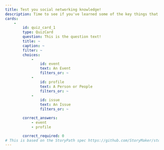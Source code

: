 ```yaml
---
title: Test you social networking knowledge!
description: Time to see if you've learned some of the key things that matter about using social networks!
cards:
    -
        id: quiz_card_1
        type: QuizCard
        question: This is the question text!
        title: ~
        caption: ~
        filter: ~
        choices:
            -
                id: event
                text: An Event
                filters_or: ~
            -
                id: profile
                text: A Person or People
                filters_or: ~
            -
                id: issue
                text: An Issue
                filters_or: ~

        correct_answers:
            - event
            - profile

        correct_required: 0
# This is based on the StoryPath spec https://github.com/StoryMaker/storypath#quiz-card-fields and this example: https://github.com/StoryMaker/content-packs/blob/master/quiz_example.yaml
---
```

